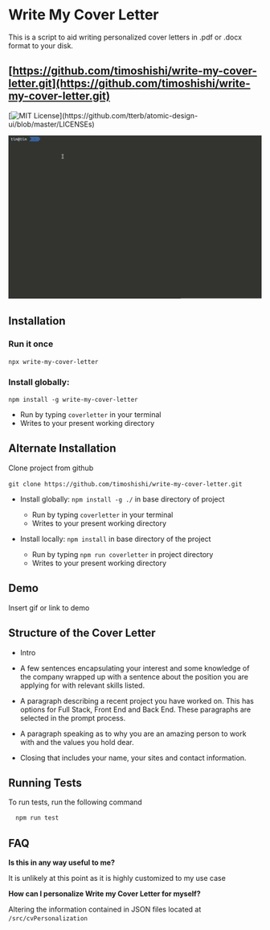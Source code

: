 # Write My Cover Letter

This is a script to aid writing personalized cover letters in .pdf or .docx
format to your disk.

## [https://github.com/timoshishi/write-my-cover-letter.git](https://github.com/timoshishi/write-my-cover-letter.git)

[![MIT License](https://img.shields.io/apm/l/atomic-design-ui.svg?)](https://github.com/tterb/atomic-design-ui/blob/master/LICENSEs)

![](cover_letter.gif)

## Installation

### Run it once

```
npx write-my-cover-letter
```

### Install globally:

```
npm install -g write-my-cover-letter
```

- Run by typing `coverletter` in your terminal
- Writes to your present working directory

## Alternate Installation

Clone project from github

`git clone https://github.com/timoshishi/write-my-cover-letter.git`

- Install globally: `npm install -g ./` in base directory of project

  - Run by typing `coverletter` in your terminal
  - Writes to your present working directory

- Install locally: `npm install` in base directory of the project
  - Run by typing `npm run coverletter` in project directory
  - Writes to your present working directory

## Demo

Insert gif or link to demo

## Structure of the Cover Letter

- Intro
- A few sentences encapsulating your interest and some knowledge of the company
  wrapped up with a sentence about the position you are applying for with
  relevant skills listed.

- A paragraph describing a recent project you have worked on. This has options
  for Full Stack, Front End and Back End. These paragraphs are selected in the
  prompt process.

- A paragraph speaking as to why you are an amazing person to work with and the
  values you hold dear.

- Closing that includes your name, your sites and contact information.

## Running Tests

To run tests, run the following command

```bash
  npm run test
```

## FAQ

**Is this in any way useful to me?**

It is unlikely at this point as it is highly customized to my use case

**How can I personalize Write my Cover Letter for myself?**

Altering the information contained in JSON files located at
`/src/cvPersonalization`
